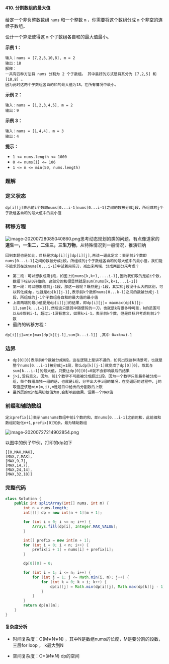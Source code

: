 #### 410. 分割数组的最大值

给定一个非负整数数组 `nums` 和一个整数 `m` ，你需要将这个数组分成 `m` 个非空的连续子数组。

设计一个算法使得这 `m` 个子数组各自和的最大值最小。

**示例 1：**

```shell
输入：nums = [7,2,5,10,8], m = 2
输出：18
解释：
一共有四种方法将 nums 分割为 2 个子数组。 其中最好的方式是将其分为 [7,2,5] 和 [10,8] 。
因为此时这两个子数组各自的和的最大值为18，在所有情况中最小。
```

**示例 2：**

```shell
输入：nums = [1,2,3,4,5], m = 2
输出：9
```

**示例 3：**

```shell
输入：nums = [1,4,4], m = 3
输出：4
```

**提示：**

- `1 <= nums.length <= 1000`
- `0 <= nums[i] <= 106`
- `1 <= m <= min(50, nums.length)`

### 题解

### 定义状态

`dp[i][j]表示前i个数即nums[0...i-1]nums[0...i−1]之间的数被分成j段，所组成的j个子数组各自和的最大值中的最小值`

### 转移方程

![image-20200728085040860.png](http://gitlab.wsh-study.com/xp-study/LeeteCode/blob/master/动态规划/images/分割数组的最大值/1.jpg)思考动态规划的类的问题，有点像道家的**道生一，一生二，二生三，三生万物**，从特殊情况到一般情况，推演归纳

`回到本题也是如此，目标是求dp[i][j]dp[i][j],再读一遍此定义：表示前i个数即nums[0...i-1]之间的数被分成j段，所组成的j个子数组各自和的最大值中的最小值，我们能不能求其在这nums[0...i-1]中试着用剪刀，减出来两端，分成两部分来考虑？`

* `第二段：可以想象成第j段，如图上的nums[k,k+1,....i-1],因为我们取的是前i个数，数组下标从0开始的，这部分的和很显然就是sum(nums[k,k+1,...i-1])`
* `第一段：可以想象成前j-1段，那这一段呢？既然是j-1段，其实和j段没什么大的区别，可以转化成dp，也就是dp[k][j-1],表示前k个数即nums[0...k-1]之间的数被分成j-1段，所组成的j-1个子数组各自和的最大值的最小值`
* `上面两端的最小值便是dp[i][j]的结果，即dp[i][j]= maxmax(dp[k][j-1],sum[k...i−1]),然后这只是其中随便剪的一刀，也就是k有很多种可能，k的范围可以从0取到i-1，超过i-1没有意义，如果k>i-1，表示前k个数，但是目标只考虑到前i个数`
* 最终的转移方程：

`dp[i][j]=min[max(dp[k][j-1],sum[k...i-1]] ,其中 0=<k<=i-1`

### 边界

* `dp[0][0]表示前0个数被分成0段，这在逻辑上是讲不通的，如何出现这种场景呢，也就是整个nums[0...i-1]被分成j=1段，那么dp[k][j-1]就变成了dp[0][0]，取其与sum[k...i-1]的最大值，只要让dp[0][0]=0就不会影响最后的结果`
* `j>i,没有意义，因为，前i个数字不可能被分成超过i段，因为一个数字只能最多被分成一组，每个数组单独一组的话，也就是i组，分不出大于i组的情况，在变遍历的过程中，j的取值应该是min(m,i),m是题目中给出的分割数的上限`
* `最外层的min如果初始值为0,会影响到结果，设置一个MAX值`

### 前缀和辅助数组

`定义prefix[i]表示numsnums数组中前i个数的和，即nums[0...i-1]之前的和，此前缀和数组初始化n+1,prefix[0]冗余，最为辅助数组`

![image-20200727214902854.png](http://gitlab.wsh-study.com/xp-study/LeeteCode/blob/master/动态规划/images/分割数组的最大值/2.jpg)

以图中的例子举例，打印的dp如下

```shell
[[0,MAX,MAX],
[MAX,7,MAX],
[MAX,9,7],
[MAX,14,7],
[MAX,24,14],
[MAX,32,18]]
```

### 完整代码

```java
class Solution {
    public int splitArray(int[] nums, int m) {
        int n = nums.length;
        int[][] dp = new int[n + 1][m + 1];

        for (int i = 0; i <= n; i++) {
            Arrays.fill(dp[i], Integer.MAX_VALUE);
        }

        int[] prefix = new int[n + 1];
        for (int i = 0; i < n; i++) {
            prefix[i + 1] = nums[i] + prefix[i];
        }

        dp[0][0] = 0;

        for (int i = 1; i <= n; i++) {
            for (int j = 1; j <= Math.min(i, m); j++) {
                for (int k = 0; k < i; k++) {
                    dp[i][j] = Math.min(dp[i][j], Math.max(dp[k][j - 1], prefix[i] - prefix[k]));
                }
            }
        }
        return dp[n][m];
    }
}
```

#### **复杂度分析**

* 时间复杂度：O(M∗N∗N) ，其中N是数组nums的长度，M是要分割的段数，三层for loop ， k最大到N


* 空间复杂度：O*(*M*∗*N*) dp的空间
